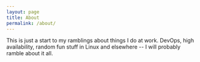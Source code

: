 ```yaml
---
layout: page
title: About
permalink: /about/
---
```


This is just a start to my ramblings about things I do at work.  DevOps, high availability, random fun stuff in Linux and elsewhere -- I will probably ramble about it all.

